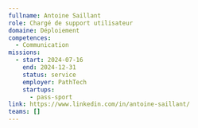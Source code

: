 ```yaml
---
fullname: Antoine Saillant
role: Chargé de support utilisateur
domaine: Déploiement
competences:
  - Communication
missions:
  - start: 2024-07-16
    end: 2024-12-31
    status: service
    employer: PathTech
    startups:
      - pass-sport
link: https://www.linkedin.com/in/antoine-saillant/
teams: []
---
```

